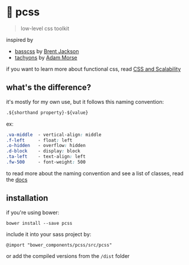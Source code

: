 # 🐧  pcss

> low-level css toolkit

inspired by
* [basscss](https://basscss.com) by [Brent Jackson](https://twitter.com/jxnblk)
* [tachyons](https://tachyons.io) by [Adam Morse](https://twitter.com/mrmrs_)

if you want to learn more about functional css, read [CSS and Scalability](http://mrmrs.io/writing/2016/03/24/scalable-css/)

##  what's the difference?

it's mostly for my own use, but it follows this naming convention:

```css
.${shorthand property}-${value}
```

ex:

```css
.va-middle  - vertical-align: middle
.f-left     - float: left
.o-hidden   - overflow: hidden
.d-block    - display: block
.ta-left    - text-align: left
.fw-500     - font-weight: 500
```

to read more about the naming convention and see a list of classes, read the [docs]()

## installation

if you're using bower:

```
bower install --save pcss
```

include it into your sass project by:

```
@import "bower_components/pcss/src/pcss"
```

or add the compiled versions from the `/dist` folder
